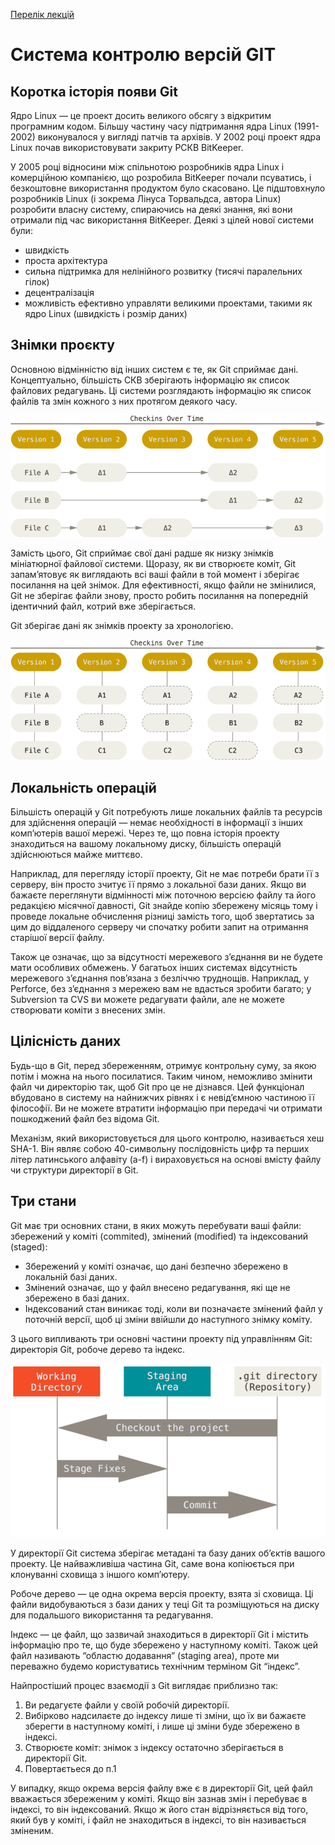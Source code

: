 [Перелік лекцій](README.md)

# Система контролю версій GIT

## Коротка історія  появи Git

Ядро Linux — це проект досить великого обсягу з відкритим програмним кодом. Більшу частину часу підтримання ядра Linux (1991-2002) виконувалося у вигляді патчів та архівів. У 2002 році проект ядра Linux почав використовувати закриту РСКВ BitKeeper.

У 2005 році відносини між спільнотою розробників ядра Linux і комерційною компанією, що розробила BitKeeper почали псуватись, і безкоштовне використання продуктом було скасовано. Це підштовхнуло розробників Linux (і зокрема Лінуса Торвальдса, автора Linux) розробити власну систему, спираючись на деякі знання, які вони отримали під час використання BitKeeper. Деякі з цілей нової системи були:

* швидкість
* проста архітектура
* сильна підтримка для нелінійного розвитку (тисячі паралельних гілок)
* децентралізація
* можливість ефективно управляти великими проектами, такими як ядро Linux (швидкість і розмір даних)


## Знімки проєкту

Основною відмінністю від інших систем є те, як Git сприймає дані. Концептуально, більшість СКВ зберігають інформацію як список файлових редагувань. Ці системи розглядають інформацію як список файлів та змін кожного з них протягом деякого часу.

![Збереження даних, як переліку змін від базової версії кожного файлу](img/04-010.png)

Замість цього, Git сприймає свої дані радше як низку знімків мініатюрної файлової системи. Щоразу, як ви створюєте коміт, Git запам’ятовує як виглядають всі ваші файли в той момент і зберігає посилання на цей знімок. Для ефективності, якщо файли не змінилися, Git не зберігає файли знову, просто робить посилання на попередній ідентичний файл, котрий вже зберігається.

Git зберігає дані як знімків проекту за хронологією.

![Зберігання даних як знімків проекту за хронологією](img/04-020.png)

## Локальність операцій

Більшість операцій у Git потребують лише локальних файлів та ресурсів для здійснення операцій — немає необхідності в інформації з інших комп’ютерів вашої мережі. Через те, що повна історія проекту знаходиться на вашому локальному диску, більшість операцій здійснюються майже миттєво.

Наприклад, для перегляду історії проекту, Git не має потреби брати її з серверу, він просто зчитує її прямо з локальної бази даних. Якщо ви бажаєте переглянути відмінності між поточною версією файлу та його редакцією місячної давності, Git знайде копію збережену місяць тому і проведе локальне обчислення різниці замість того, щоб звертатись за цим до віддаленого серверу чи спочатку робити запит на отримання старішої версії файлу.

Також це означає, що за відсутності мережевого з’єднання ви не будете мати особливих обмежень. У багатьох інших системах відсутність мережевого з’єднання пов’язана з безліччю труднощів. Наприклад, у Perforce, без з’єднання з мережею вам не вдасться зробити багато; у Subversion та CVS ви можете редагувати файли, але не можете створювати коміти з внесених змін.

## Цілісність даних

Будь-що в Git, перед збереженням, отримує контрольну суму, за якою потім і можна на нього посилатися. Таким чином, неможливо змінити файл чи директорію так, щоб Git про це не дізнався. Цей функціонал вбудовано в систему на найнижчих рівнях і є невід’ємною частиною її філософії. Ви не можете втратити інформацію при передачі чи отримати пошкоджений файл без відома Git.

Механізм, який використовується для цього контролю, називається хеш SHA-1. Він являє собою 40-символьну послідовність цифр та перших літер латинського алфавіту (a-f) і вираховується на основі вмісту файлу чи структури директорії в Git.

## Три стани

Git має три основних стани, в яких можуть перебувати ваші файли: збережений у коміті (commited), змінений (modified) та індексований (staged):

* Збережений у коміті означає, що дані безпечно збережено в локальній базі даних.
* Змінений означає, що у файл внесено редагування, які ще не збережено в базі даних.
* Індексований стан виникає тоді, коли ви позначаєте змінений файл у поточній версії, щоб ці зміни ввійшли до наступного знімку коміту.

З цього випливають три основні частини проекту під управлінням Git: директорія Git, робоче дерево та індекс.

![Робоча директорія, індекс та директорія Git](img/04-030.png)

У директорії Git система зберігає метадані та базу даних об’єктів вашого проекту. Це найважливіша частина Git, саме вона копіюється при клонуванні сховища з іншого комп’ютеру.

Робоче дерево — це одна окрема версія проекту, взята зі сховища. Ці файли видобуваються з бази даних у теці Git та розміщуються на диску для подальшого використання та редагування.

Індекс — це файл, що зазвичай знаходиться в директорії Git і містить інформацію про те, що буде збережено у наступному коміті. Також цей файл називають “областю додавання” (staging area), проте ми переважно будемо користуватись технічним терміном Git “індекс”.

Найпростіший процес взаємодії з Git виглядає приблизно так:

1. Ви редагуєте файли у своїй робочій директорії.
2. Вибірково надсилаєте до індексу лише ті зміни, що їх ви бажаєте зберегти в наступному коміті, і лише ці зміни буде збережено в індексі.
3. Створюєте коміт: знімок з індексу остаточно зберігається в директорії Git.
4. Повертаєтьеся до п.1

У випадку, якщо окрема версія файлу вже є в директорії Git, цей файл вважається збереженим у коміті. Якщо він зазнав змін і перебуває в індексі, то він індексований. Якщо ж його стан відрізняється від того, який був у коміті, і файл не знаходиться в індексі, то він називається зміненим.
